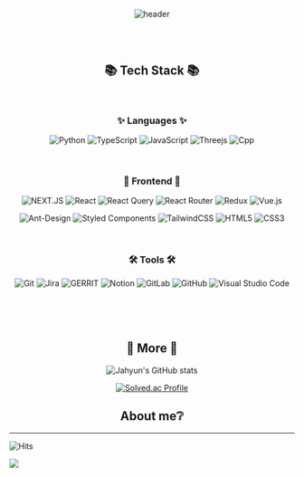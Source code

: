 <div align="center">

![header](https://capsule-render.vercel.app/api?type=rounded&color=timeGradient&text=Welcome%20to%20JaHyun's%20GitHub%20👋&animation=twinkling&fontSize=40&fontAlignY=50&fontAlign=50&height=180)

</div>

<br/>
<br/>

<div align=center>
	<h2>📚 Tech Stack 📚</h2>
</div>

<div align="center">
<br/>
<h3>✨ Languages ✨</h3>

![Python](https://img.shields.io/badge/Python-3776AB.svg?&style=flat-square&logo=Python&logoColor=white)
![TypeScript](https://img.shields.io/badge/TypeScript-007ACC?style=flat-square&logo=typescript&logoColor=white)
![JavaScript](https://img.shields.io/badge/Javascript-F7DF1E?style=flat-square&logo=javascript&logoColor=white)
![Threejs](https://img.shields.io/badge/threejs-black?style=flat-square&logo=three.js&logoColor=white)
![Cpp](https://img.shields.io/badge/c++-00599C?style=flat-square&logo=c%2B%2B&logoColor=white)

<br/>
<h3>🎨 Frontend 🎨</h3>

![NEXT.JS](https://img.shields.io/badge/Next.js-000000?style=flat-square&logo=Next.js&logoColor=white)
![React](https://img.shields.io/badge/react-%2320232a.svg?style=flat-square&logo=react&logoColor=%2361DAFB)
![React Query](https://img.shields.io/badge/-React%20Query-FF4154?style=flat-square&logo=react%20query&logoColor=white)
![React Router](https://img.shields.io/badge/React_Router-CA4245?style=flat-square&logo=react-router&logoColor=white)
![Redux](https://img.shields.io/badge/redux-%23593d88.svg?style=flat-square&logo=redux&logoColor=white)
![Vue.js](https://img.shields.io/badge/vuejs-%2335495e.svg?style=flat-square&logo=vuedotjs&logoColor=%234FC08D)

![Ant-Design](https://img.shields.io/badge/-AntDesign-%230170FE?style=flat-square&logo=ant-design&logoColor=white)
![Styled Components](https://img.shields.io/badge/styled--components-DB7093?style=flat-square&logo=styled-components&logoColor=white)
![TailwindCSS](https://img.shields.io/badge/tailwindcss-%2338B2AC.svg?style=flat-square&logo=tailwind-css&logoColor=white)
![HTML5](https://img.shields.io/badge/Html5-%23E34F26.svg?style=flat-square&logo=html5&logoColor=white)
![CSS3](https://img.shields.io/badge/Css3-%231572B6.svg?style=flat-square&logo=css3&logoColor=white)

<!-- <br/>
<p>✨ Backend ✨</p>

![django](https://img.shields.io/badge/django-092E20?style=flat-square&logo=django&logoColor=white) -->

<br/>
<h3>🛠 Tools 🛠</h3>

![Git](https://img.shields.io/badge/git-%23F05033.svg?style=flat-square&logo=git&logoColor=white)
![Jira](https://img.shields.io/badge/jira-%230A0FFF.svg?style=flat-square&logo=jira&logoColor=white)
![GERRIT](https://img.shields.io/badge/Gerrit-EEEEEE?style=flat-square&logo=gerrit&logoColor=white)
![Notion](https://img.shields.io/badge/Notion-%23000000.svg?style=flat-square&logo=notion&logoColor=white)
![GitLab](https://img.shields.io/badge/gitlab-%23181717.svg?style=flat-square&logo=gitlab&logoColor=white)
![GitHub](https://img.shields.io/badge/github-%23121011.svg?style=flat-square&logo=github&logoColor=white)
![Visual Studio Code](https://img.shields.io/badge/Visual%20Studio%20Code-0078d7.svg?style=flat-square&logo=visual-studio-code&logoColor=white)

<br/>

</div>

<br/>
<br/>

<div align=center>
	<h2>🎀 More 🎀</h2>
</div>

<div align=center>


![Jahyun's GitHub stats](https://github-readme-stats.vercel.app/api?username=YOONJAHYUN&show_icons=true&theme=solarized-light)

[![Solved.ac
Profile](http://mazassumnida.wtf/api/generate_badge?boj=jalonge)](https://solved.ac/jalonge)

</div>

<div align=center>
	<h2>About me❔</h2>
</div>

<hr/>

![Hits](https://hits.seeyoufarm.com/api/count/incr/badge.svg?url=https%3A%2F%2Fgithub.com%2FYOONJAHYUN%2Fhit-counter&count_bg=%23B4B4B4&title_bg=%23FF3C3C&icon=sparkpost.svg&icon_color=%23FFFFFF&title=hits&edge_flat=false)

<a href="https://www.instagram.com/y00njahyun/?hl=ko" target="_blank"><img src="https://img.shields.io/badge/Instagram-E4405F?style=flat&logo=Instagram&logoColor=white"/></a>


